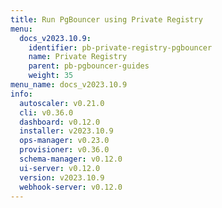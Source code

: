 ```yaml
---
title: Run PgBouncer using Private Registry
menu:
  docs_v2023.10.9:
    identifier: pb-private-registry-pgbouncer
    name: Private Registry
    parent: pb-pgbouncer-guides
    weight: 35
menu_name: docs_v2023.10.9
info:
  autoscaler: v0.21.0
  cli: v0.36.0
  dashboard: v0.12.0
  installer: v2023.10.9
  ops-manager: v0.23.0
  provisioner: v0.36.0
  schema-manager: v0.12.0
  ui-server: v0.12.0
  version: v2023.10.9
  webhook-server: v0.12.0
---
```


